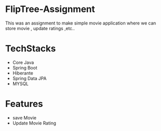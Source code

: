 # FlipTree-Assignment
This was an assignment to make simple movie application where we can store movie , update ratings ,etc..

# TechStacks
* Core Java
* Spring Boot
* Hiberante
* Spring Data JPA
* MYSQL

# Features
* save Movie
* Update Movie Rating




